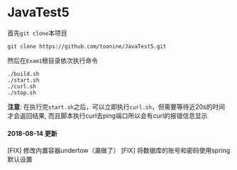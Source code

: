 # JavaTest5
首先`git clone`本项目
```shell
git clone https://github.com/toonine/JavaTest5.git
```

然后在`Exam1`根目录依次执行命令
```shell
./build.sh
./start.sh
./curl.sh
./stop.sh
```

**注意**: 在执行完`start.sh`之后，可以立即执行`curl.sh`，但需要等待近20s的时间才会返回结果, 而且脚本执行curl去ping端口所以会有curl的报错信息显示

#### 2018-08-14 更新

[FIX] 修改内置容器undertow（漏做了）
[FIX] 将数据库的账号和密码使用spring默认设置